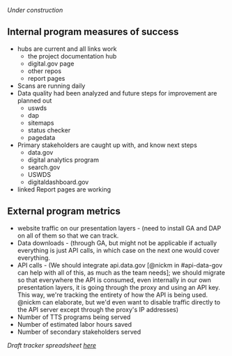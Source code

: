 
_Under construction_

## Internal program measures of success 

* hubs are current and all links work
  * the project documentation hub
  * digital.gov page 
  * other repos 
  * report pages 
* Scans are running daily
* Data quality had been analyzed and future steps for improvement are planned out 
  * uswds
  * dap 
  * sitemaps
  * status checker
  * pagedata
* Primary stakeholders are caught up with, and know next steps
  * data.gov
  * digital analytics program
  * search.gov
  * USWDS
  * digitaldashboard.gov
* linked Report pages are working 


## External program metrics 
* website traffic on our presentation layers - (need to install GA and DAP on all of them so that we can track.  
* Data downloads - (through GA, but might not be applicable if actually everything is just API calls, in which case on the next one would cover everything.  
* API calls - (We should integrate api.data.gov [@nickm in #api-data-gov can help with all of this, as much as the team needs]; we should migrate so that everywhere the API is consumed, even internally in our own presentation layers, it is going through the proxy and using an API key.  This way, we're tracking the entirety of how the API is being used.  @nickm can elaborate, but we'd even want to disable traffic directly to the API server except through the proxy's IP addresses)
* Number of TTS programs being served 
* Number of estimated labor hours saved 
* Number of secondary stakeholders served 

_Draft tracker spreadsheet [here](https://docs.google.com/spreadsheets/d/1rOU4jmFy5YhW_DTCf9E8wA-olUfM0Fye960qL43HqZo/edit?pli=1#gid=0)_
